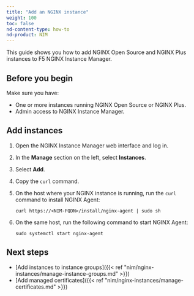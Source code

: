 ```yaml
---
title: "Add an NGINX instance"
weight: 100
toc: false
nd-content-type: how-to
nd-product: NIM
---
```


This guide shows you how to add NGINX Open Source and NGINX Plus instances to F5 NGINX Instance Manager.

## Before you begin

Make sure you have:

- One or more instances running NGINX Open Source or NGINX Plus.
- Admin access to NGINX Instance Manager.

## Add instances

1. Open the NGINX Instance Manager web interface and log in.
2. In the **Manage** section on the left, select **Instances**.
3. Select **Add**.
4. Copy the `curl` command.
5. On the host where your NGINX instance is running, run the `curl` command to install NGINX Agent:

   ```shell
   curl https://<NIM-FQDN>/install/nginx-agent | sudo sh
   ```

6. On the same host, run the following command to start NGINX Agent:

   ```shell
   sudo systemctl start nginx-agent
   ```

## Next steps

- [Add instances to instance groups]({{< ref "nim/nginx-instances/manage-instance-groups.md" >}})
- [Add managed certificates]({{< ref "nim/nginx-instances/manage-certificates.md" >}})